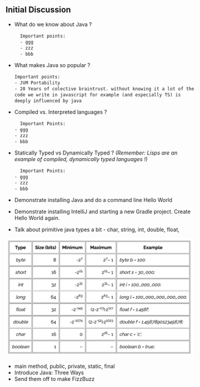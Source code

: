 ## Initial Discussion

- What do we know about Java ?

        Important points:
        - ggg
        - zzz
        - bbb
- What makes Java so popular ?

      Important points:
      - JVM Portability
      - 20 Years of colective braintrust. without knowing it a lot of the code we write in javascript for example (and especially TS) is deeply influenced by java
- Compiled vs. Interpreted languages ?

        Important Points:
      - ggg
      - zzz
      - bbb
- Statically Typed vs Dynamically Typed ? *(Remember: Lisps are an example of compiled, dynamically typed languages !)*

        Important Points:
      - ggg
      - zzz
      - bbb
- Demonstrate installing Java and do a command line Hello World
- Demonstrate installing IntelliJ and starting a new Gradle project. Create Hello World again.
- Talk about primitive java types a bit - char, string, int, double, float, 

![typechart](typechart.png)

- main method, public, private, static, final
- Introduce Java: Three Ways
- Send them off to make FizzBuzz